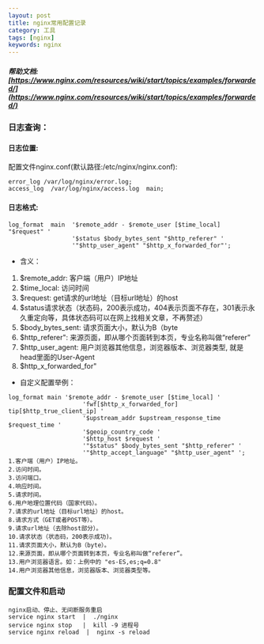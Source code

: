 ```yaml
---
layout: post
title: nginx常用配置记录
category: 工具
tags: [nginx]
keywords: nginx
---
```


##### 帮助文档: [https://www.nginx.com/resources/wiki/start/topics/examples/forwarded/](https://www.nginx.com/resources/wiki/start/topics/examples/forwarded/)


### 日志查询：
#### 日志位置:
配置文件nginx.conf(默认路径:/etc/nginx/nginx.conf):
```
error_log /var/log/nginx/error.log;
access_log  /var/log/nginx/access.log  main;
```
#### 日志格式:
```
log_format  main  '$remote_addr - $remote_user [$time_local] "$request" '
                  '$status $body_bytes_sent "$http_referer" '
                  '"$http_user_agent" "$http_x_forwarded_for"';
```
- 含义：
1. $remote_addr:  客户端（用户）IP地址
2. $time_local: 访问时间
3. $request: get请求的url地址（目标url地址）的host
4. $status请求状态（状态码，200表示成功，404表示页面不存在，301表示永久重定向等，具体状态码可以在网上找相关文章，不再赘述）
5. $body_bytes_sent: 请求页面大小，默认为B（byte
6. $http_referer": 来源页面，即从哪个页面转到本页，专业名称叫做“referer”
7. $http_user_agent: 用户浏览器其他信息，浏览器版本、浏览器类型, 就是head里面的User-Agent
8. $http_x_forwarded_for"
- 自定义配置举例：
```
log_format main '$remote_addr - $remote_user [$time_local] '
                     'fwf[$http_x_forwarded_for] tip[$http_true_client_ip] '
                     '$upstream_addr $upstream_response_time $request_time '
                     '$geoip_country_code '
                     '$http_host $request '
                     '"$status" $body_bytes_sent "$http_referer" '
                     '"$http_accept_language" "$http_user_agent" ';
1.客户端（用户）IP地址。
2.访问时间。
3.访问端口。
4.响应时间。
5.请求时间。
6.用户地理位置代码（国家代码）。
7.请求的url地址（目标url地址）的host。
8.请求方式（GET或者POST等）。
9.请求url地址（去除host部分）。
10.请求状态（状态码，200表示成功)。
11.请求页面大小，默认为B（byte）。
12.来源页面，即从哪个页面转到本页，专业名称叫做“referer”。
13.用户浏览器语言。如：上例中的 "es-ES,es;q=0.8"
14.用户浏览器其他信息，浏览器版本、浏览器类型等。
```

### 配置文件和启动
```
nginx启动、停止、无间断服务重启
service nginx start  |  ./nginx
service nginx stop   |  kill -9 进程号
service nginx reload  |  nginx -s reload
```